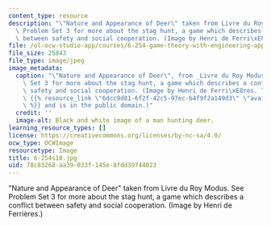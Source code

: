 ```yaml
---
content_type: resource
description: "\"Nature and Appearance of Deer\" taken from Livre du Roy Modus. See\
  \ Problem Set 3 for more about the stag hunt, a game which describes a conflict\
  \ between safety and social cooperation. (Image by Henri de Ferri\xE8res.)"
file: /ol-ocw-studio-app/courses/6-254-game-theory-with-engineering-applications-spring-2010/78c83268aa39033f145e8fdd39744023_6-254s10.jpg
file_size: 25843
file_type: image/jpeg
image_metadata:
  caption: "\"Nature and Appearance of Deer\", from _Livre du Roy Modus_. See Problem\
    \ Set 3 for more about the stag hunt, a game which describes a conflict between\
    \ safety and social cooperation. (Image by Henri de Ferri\xE8res. The image is\
    \ {{% resource_link \"6dcc9d81-6f2f-42c5-97ec-b4f9f2a149d3\" \"available at Wikipedia\"\
    \ %}} and is in the public domain.)"
  credit: ''
  image-alt: Black and white image of a man hunting deer.
learning_resource_types: []
license: https://creativecommons.org/licenses/by-nc-sa/4.0/
ocw_type: OCWImage
resourcetype: Image
title: 6-254s10.jpg
uid: 78c83268-aa39-033f-145e-8fdd39744023
---
```

"Nature and Appearance of Deer" taken from Livre du Roy Modus. See Problem Set 3 for more about the stag hunt, a game which describes a conflict between safety and social cooperation. (Image by Henri de Ferrières.)